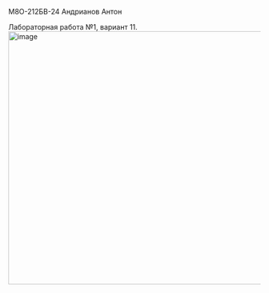 М8О-212БВ-24 Андрианов Антон

Лабораторная работа №1, вариант 11.
<img width="870" height="506" alt="image" src="https://github.com/user-attachments/assets/36ffc9bd-982e-43c0-b75a-2ab858e00f00" />
